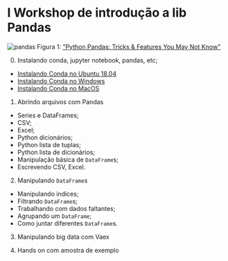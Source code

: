 # I Workshop de introdução a lib Pandas

![pandas](https://files.realpython.com/media/Python-Pandas-10-Tricks--Features-You-May-Not-Know-Watermark.e58bb5ce9835.jpg)
Figura 1: ["Python Pandas: Tricks & Features You May Not Know"](https://realpython.com/python-pandas-tricks/)


0. Instalando conda, jupyter notebook, pandas, etc;

  * [Instalando Conda no Ubuntu 18.04](https://www.digitalocean.com/community/tutorials/how-to-install-anaconda-on-ubuntu-18-04-quickstart-pt)
  * [Instalando Conda no Windows](https://docs.conda.io/projects/conda/en/latest/user-guide/install/windows.html)
  * [Instalando Conda no MacOS](https://docs.conda.io/projects/conda/en/latest/user-guide/install/macos.html)

1. Abrindo arquivos com Pandas

  * Series e DataFrames;
  * CSV;
  * Excel;
  * Python dicionários;
  * Python lista de tuplas;
  * Python lista de dicionários;
  * Manipulação básica de `DataFrame`s;
  * Escrevendo CSV, Excel.

2. Manipulando `DataFrame`s
  
  * Manipulando índices;
  * Filtrando `DataFrame`s;
  * Trabalhando com dados faltantes;
  * Agrupando um `DataFrame`;
  * Como juntar diferentes `DataFrame`s.

3. Manipulando big data com Vaex

4. Hands on com amostra de exemplo
